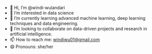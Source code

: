 - 👋 Hi, I’m @windi-wulandari
- 👀 I’m interested in data science
- 🌱 I’m currently learning advanced machine learning, deep learning techniques and data engineering.
- 💞️ I’m looking to collaborate on data-driven projects and research in artificial intelligence.
- 📫 How to reach me: windiwu01@gmail.com
- 😄 Pronouns: she/her


<!---
windi-wulandari/windi-wulandari is a ✨ special ✨ repository because its `README.md` (this file) appears on your GitHub profile.
You can click the Preview link to take a look at your changes.
--->
